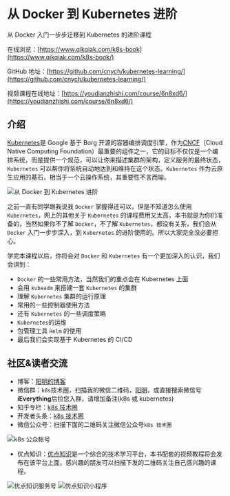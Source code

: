# 从 Docker 到 Kubernetes 进阶
从 Docker 入门一步步迁移到 Kubernetes 的进阶课程

在线浏览：[https://www.qikqiak.com/k8s-book](https://www.qikqiak.com/k8s-book/)

GitHub 地址：[https://github.com/cnych/kubernetes-learning/](https://github.com/cnych/kubernetes-learning/)

视频课程在线地址：[https://youdianzhishi.com/course/6n8xd6/](https://youdianzhishi.com/course/6n8xd6/)


## 介绍

[Kubernetes](http://kubernetes.io/)是 Google 基于 Borg 开源的容器编排调度引擎，作为[CNCF](http://cncf.io/)（Cloud Native Computing Foundation）最重要的组件之一，它的目标不仅仅是一个编排系统，而是提供一个规范，可以让你来描述集群的架构，定义服务的最终状态，`Kubernetes` 可以帮你将系统自动地达到和维持在这个状态。`Kubernetes` 作为云原生应用的基石，相当于一个云操作系统，其重要性不言而喻。

![从 Docker 到 Kubernetes 进阶](http://sdn.haimaxy.com/covers/2018/4/21/c4082e0f09c746aa848279a2567cffed.png)

之前一直有同学跟我说我 `Docker` 掌握得还可以，但是不知道怎么使用 `Kubernetes`，网上的其他关于 `Kubernetes` 的课程费用又太高，本书就是为你们准备的，当然如果你不了解 `Docker`，不了解 `Kubernetes`，都没有关系，我们会从 `Docker` 入门一步步深入，到 `Kubernetes` 的进阶使用的。所以大家完全没必要担心。

学完本课程以后，你将会对 `Docker` 和 `Kubernetes` 有一个更加深入的认识，我们会讲到：

* `Docker` 的一些常用方法，当然我们的重点会在 Kubernetes 上面
* 会用 `kubeadm` 来搭建一套 `Kubernetes` 的集群
* 理解 `Kubernetes` 集群的运行原理
* 常用的一些控制器使用方法
* 还有 `Kubernetes` 的一些调度策略
* `Kubernetes`的运维
* 包管理工具 `Helm` 的使用
* 最后我们会实现基于 Kubernetes 的 CI/CD


## 社区&读者交流

* 博客：[阳明的博客](https://qikqiak.com/)
* 微信群：`k8s`技术圈，扫描我的微信二维码，[阳明](https://qikqiak.com/page/about/)，或直接搜索微信号**iEverything**后拉您入群，请增加备注(k8s 或 kubernetes)
* 知乎专栏：[k8s 技术圈](https://zhuanlan.zhihu.com/kube100)
* 开发者头条：[k8s 技术圈](https://toutiao.io/subjects/268333)
* 微信公众号：扫描下面的二维码关注微信公众号`k8s 技术圈`

![k8s 公众帐号](./docs/images/k8s-qrcode.png)

* 优点知识：[优点知识](https://youdianzhishi.com/)是一个综合的技术学习平台，本书配套的视频教程将会发布在该平台上面，感兴趣的朋友可以扫描下发的二维码关注自己感兴趣的课程。

![优点知识服务号](./docs/images/ydzs-qrcode.png)
![优点知识小程序](./docs/images/ydzs-xcx.png)

